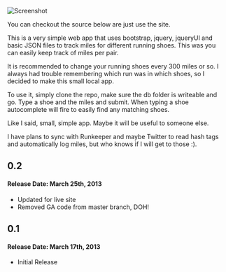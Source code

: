 ![Screenshot](http://cl.ly/image/0n2w273I0D3R/Screen%20Shot%202013-03-17%20at%2010.11.51%20PM.png)

You can checkout the source below are just use the site.

This is a very simple web app that uses bootstrap, jquery, jqueryUI and basic JSON files to track miles for different running shoes. This was you can easily keep track of miles per pair.

It is recommended to change your running shoes every 300 miles or so. I always had trouble remembering which run was in which shoes, so I decided to make this small local app.

To use it, simply clone the repo, make sure the db folder is writeable and go. Type a shoe and the miles and submit. When typing a shoe autocomplete will fire to easily find any matching shoes.

Like I said, small, simple app. Maybe it will be useful to someone else.

I have plans to sync with Runkeeper and maybe Twitter to read hash tags and automatically log miles, but who knows if I will get to those :).

## 0.2
#### Release Date: March 25th, 2013
* Updated for live site
* Removed GA code from master branch, DOH!

## 0.1
#### Release Date: March 17th, 2013
* Initial Release
